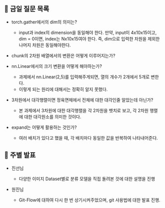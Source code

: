## 📒 금일 질문 목록

- torch.gather에서의 dim의 의미는?

  - input과 index의 dimension을 동일해야 한다. 만약, input이 4x10x15이고, dim = 0이면, index는 Nx10x15여야 한다. 즉, dim으로 입력한 차원을 제외한 나머지 차원은 동일해야한다.

- chunk의 2차원 배열에서의 변환은 어떻게 이루어지는가?
- nn.Linear에서의 크기 변환을 어떻게 해야하는가?

  - 과제에서 nn.Linear(2,5)를 입력해주게되면, 열의 개수가 2개에서 5개로 변한다.
  - 이렇게 되는 원리에 대해서는 정확히 알지 못했다.

- 3차원에서 대각행렬이면 정육면체에서 전체에 대한 대각인줄 알았는데 아닌가?

  - 본 과제에서 3차원에 대한 대각행렬을 각 2차원을 뱃치로 보고, 각 2차원 행렬에 대한 대각원소를 의미한 것이다.

- expand는 어떻게 활용하는 것인가?

  - 여러 배치가 있다고 했을 때, 각 배치마다 동일한 값을 반복하여 나타내어준다.

## 📎 주별 발표

- 진선님

  - 다양한 이미지 Dataset별로 분류 모델을 직접 돌려본 것에 대한 설명을 진행

- 원진님

  - Git-Flow에 대하여 다시 한 번 상기시켜주었으며, git 사용법에 대한 발표 진행.

